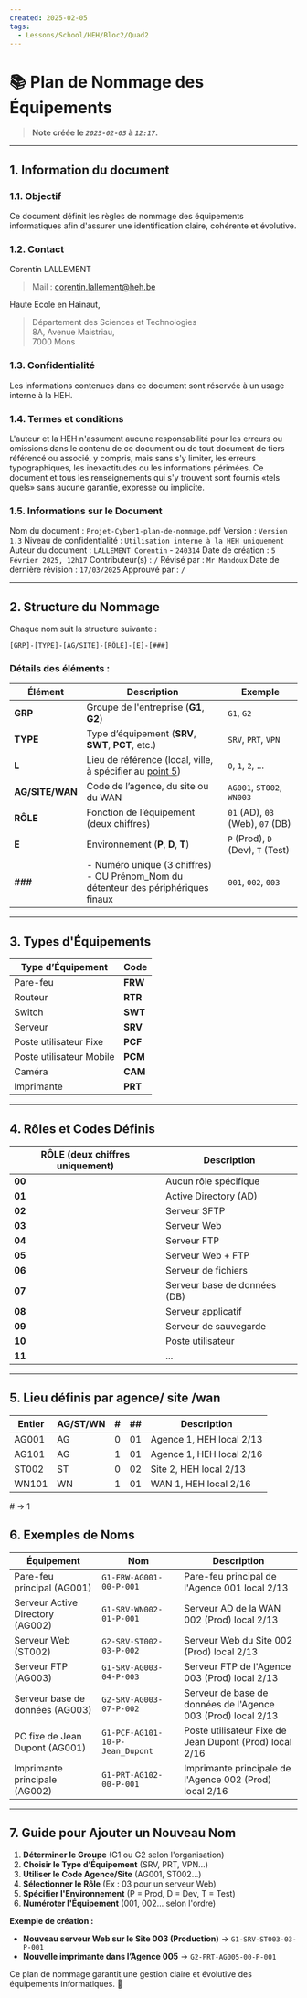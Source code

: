 ```yaml
---
created: 2025-02-05
tags:
  - Lessons/School/HEH/Bloc2/Quad2
---
```

# 📚 Plan de Nommage des Équipements

> **Note créée le _`2025-02-05`_ à _`12:17`_.**

---

## 1. Information du document
### 1.1. Objectif
Ce document définit les règles de nommage des équipements informatiques afin d'assurer une identification claire, cohérente et évolutive.

### 1.2. Contact
Corentin LALLEMENT 
> Mail : corentin.lallement@heh.be  

Haute Ecole en Hainaut,  
> Département des Sciences et Technologies  
> 8A, Avenue Maistriau,  
> 7000 Mons
### 1.3. Confidentialité
Les informations contenues dans ce document sont réservée à un usage interne à la HEH.
### 1.4. Termes et conditions
L'auteur et la HEH n'assument aucune responsabilité pour les erreurs ou omissions dans le contenu de ce document ou de tout document de tiers référencé ou associé, y compris, mais sans s'y limiter, les erreurs typographiques, les inexactitudes ou les informations périmées. Ce document et tous les renseignements qui s'y trouvent sont fournis «tels quels» sans aucune garantie, expresse ou implicite.
### 1.5. Informations sur le Document
Nom du document : `Projet-Cyber1-plan-de-nommage.pdf` 
Version : `Version 1.3`
Niveau de confidentialité : `Utilisation interne à la HEH uniquement`
Auteur du document : `LALLEMENT Corentin` - `240314`
Date de création : `5 Février 2025, 12h17`
Contributeur(s) : `/`
Révisé par : `Mr Mandoux`
Date de dernière révision : `17/03/2025`
Approuvé par : `/`

---

## 2. Structure du Nommage

Chaque nom suit la structure suivante :

```
[GRP]-[TYPE]-[AG/SITE]-[RÔLE]-[E]-[###]
```

### Détails des éléments :

| Élément     | Description                                                                           | Exemple                           |
| ----------- | ------------------------------------------------------------------------------------- | --------------------------------- |
| **GRP**     | Groupe de l'entreprise (**G1**, **G2**)                                               | `G1`, `G2`                        |
| **TYPE**    | Type d’équipement (**SRV**, **SWT**, **PCT**, etc.)                                   | `SRV`, `PRT`, `VPN`               |
| **L**       | Lieu de référence (local, ville, à spécifier au <u>point 5</u>)      | `0`, `1`, `2`, ...|
| **AG/SITE/WAN** | Code de l’agence, du site ou du WAN                                                   | `AG001`, `ST002`, `WN003`         |
| **RÔLE**    | Fonction de l’équipement (deux chiffres)                                              | `01` (AD), `03` (Web), `07` (DB)  |
| **E**       | Environnement (**P**, **D**, **T**)                                                   | `P` (Prod), `D` (Dev), `T` (Test) |
| **###**     | - Numéro unique (3 chiffres)<br>- OU Prénom_Nom du détenteur des périphériques finaux | `001`, `002`, `003`               |

---

## 3. Types d'Équipements

| Type d’Équipement | Code |
|---|---|
|Pare-feu|**FRW**|
|Routeur|**RTR**|
|Switch|**SWT**|
|Serveur|**SRV**|
|Poste utilisateur Fixe|**PCF**|
|Poste utilisateur Mobile|**PCM**|
|Caméra|**CAM**|
|Imprimante|**PRT**|

---
<div style="page-break-after: always;"></div>

## 4. Rôles et Codes Définis

| **RÔLE (deux chiffres uniquement)** | **Description**              |
| ----------------------------------- | ---------------------------- |
| **00**                              | Aucun rôle spécifique        |
| **01**                              | Active Directory (AD)        |
| **02**                              | Serveur SFTP                 |
| **03**                              | Serveur Web                  |
| **04**                              | Serveur FTP                  |
| **05**                              | Serveur Web + FTP            |
| **06**                              | Serveur de fichiers          |
| **07**                              | Serveur base de données (DB) |
| **08**                              | Serveur applicatif           |
| **09**                              | Serveur de sauvegarde        |
| **10**                              | Poste utilisateur            |
| **11**                              | ...            |

---

## 5. Lieu définis par agence/ site /wan

| **Entier** | **AG/ST/WN** | **#** | **##** | **Description**          |
| ---------- | ------------ | ----- | ------ | ------------------------ |
| AG001      | AG           | 0     | 01     | Agence 1, HEH local 2/13 |
| AG101      | AG           | 1     | 01     | Agence 1, HEH local 2/16 |
| ST002      | ST           | 0     | 02     | Site 2, HEH local 2/13   |
| WN101      | WN           | 1     | 01     | WAN 1, HEH local 2/16    |

\# -> 1


## 6. Exemples de Noms

| **Équipement**                   | **Nom**                         | **Description**                                              |
| -------------------------------- | ------------------------------- | ------------------------------------------------------------ |
| Pare-feu principal (AG001)       | `G1-FRW-AG001-00-P-001`         | Pare-feu principal de l'Agence 001 local 2/13                |
| Serveur Active Directory (AG002) | `G1-SRV-WN002-01-P-001`         | Serveur AD de la WAN 002 (Prod) local 2/13                   |
| Serveur Web (ST002)              | `G2-SRV-ST002-03-P-002`         | Serveur Web du Site 002 (Prod) local 2/13                    |
| Serveur FTP (AG003)              | `G1-SRV-AG003-04-P-003`         | Serveur FTP de l'Agence 003 (Prod) local 2/13                |
| Serveur base de données (AG003)  | `G2-SRV-AG003-07-P-002`         | Serveur de base de données de l'Agence 003 (Prod) local 2/13 |
| PC fixe de Jean Dupont (AG001)   | `G1-PCF-AG101-10-P-Jean_Dupont` | Poste utilisateur Fixe de Jean Dupont (Prod) local 2/16      |
| Imprimante principale (AG002)    | `G1-PRT-AG102-00-P-001`         | Imprimante principale de l'Agence 002 (Prod) local 2/16      |

---
<div style="page-break-after: always;"></div>

## 7. Guide pour Ajouter un Nouveau Nom

1. **Déterminer le Groupe** (G1 ou G2 selon l'organisation)
2. **Choisir le Type d’Équipement** (SRV, PRT, VPN…)
3. **Utiliser le Code Agence/Site** (AG001, ST002…)
4. **Sélectionner le Rôle** (Ex : 03 pour un serveur Web)
5. **Spécifier l'Environnement** (P = Prod, D = Dev, T = Test)
6. **Numéroter l'Équipement** (001, 002… selon l'ordre)

**Exemple de création :**

- **Nouveau serveur Web sur le Site 003 (Production)** → `G1-SRV-ST003-03-P-001`
- **Nouvelle imprimante dans l’Agence 005** → `G2-PRT-AG005-00-P-001`

Ce plan de nommage garantit une gestion claire et évolutive des équipements informatiques. 🚀